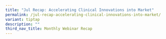 ```yaml
---
title: "Jul Recap: Accelerating Clinical Innovations into Market"
permalink: /jul-recap-accelerating-clinical-innovations-into-market/
variant: tiptap
description: ""
third_nav_title: Monthly Webinar Recap
---
```


